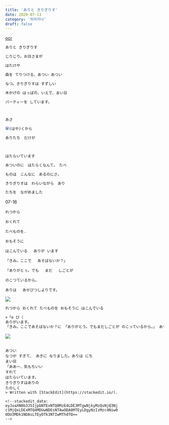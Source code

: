 ```yaml
---
title: 'ありと きりぎりす'
date: 2020-07-13
category: '히라카나'
draft: false
---
```

[ocr](https://www.onlineocr.net/ko/)
```js
ありと きりぎりす

じりじり。お日さまが

はたけや

森を てりつける、あつい あつい

なつ。きりぎりすは すずしい

木かげの はっぱの、いえで、まい日

パーティーを しています。
```
```js


あさ

早(はや)くから

ありたち　だけが

  

はたらいています

あついのに　はたらくなんて。　たべ

ものは　こんなに　あるのにさ。

きりぎりすは　わらいながら　あり

たちを　ながめました
```
07-16
```
れつから

おくれて

たべものを.

おもそうに

はこんでいる　 ありが います

「きみ。ここで 　あそばないか？」

「ありがとぅ。でも　 まだ 　しごとが

のこつているから。

ありは 　あせびつしよりです。
```


![](https://i.ibb.co/XCjXJh3/ttt.png)


  
```js
れつから おくれて たべものを おもそうに はこんでいる 

×「e び（ 
ありがいます。 
「きみ。ここであそばないか？に 「ありがとう。でもまだしごとが のこっているから。」 ありはあせびっしょりです。 
```
![](https://i.ibb.co/bmGDk3P/aaa.png)
```

あつい 
なつが すぎて、 あきに なりました。ありは にち 
まい日 
「ああー、気もちいい 
すれて 
はたらいています。 
きりぎりすはありの 
たのしく 
> Written with [StackEdit](https://stackedit.io/).

<!--stackedit_data:
eyJoaXN0b3J5IjpbNTExNTQ0MzE4LDE3MTgwNjkyMzQsNjQ3Nj
c1MjQxLDExMTQ4MDUwNDEsNTAwODA0MTEyLDgyNzIzMzc4Niw0
ODU3MDk1NDAsLTEyOTk3NTIwMThdfQ==
-->